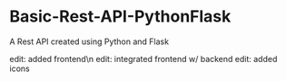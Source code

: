 # Basic-Rest-API-PythonFlask
A Rest API created using Python and Flask

edit: added frontend\n
edit: integrated frontend w/ backend
edit: added icons
